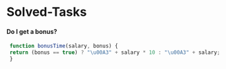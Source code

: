 # Solved-Tasks
#### Do I get a bonus?
````javascript
 function bonusTime(salary, bonus) {
 return (bonus == true) ? "\u00A3" + salary * 10 : "\u00A3" + salary;
 }


````

                             








